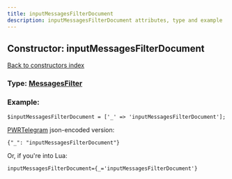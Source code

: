 ```yaml
---
title: inputMessagesFilterDocument
description: inputMessagesFilterDocument attributes, type and example
---
```

## Constructor: inputMessagesFilterDocument  
[Back to constructors index](index.md)






### Type: [MessagesFilter](../types/MessagesFilter.md)


### Example:

```
$inputMessagesFilterDocument = ['_' => 'inputMessagesFilterDocument'];
```  

[PWRTelegram](https://pwrtelegram.xyz) json-encoded version:

```
{"_": "inputMessagesFilterDocument"}
```


Or, if you're into Lua:  


```
inputMessagesFilterDocument={_='inputMessagesFilterDocument'}

```


